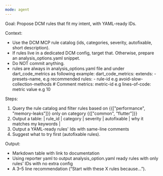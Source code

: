 ```yaml
---
mode: agent
---
```

Goal: Propose DCM rules that fit my intent, with YAML-ready IDs.

Context:

- Use the DCM MCP rule catalog (ids, categories, severity, autofixable, short description).
- If rules live in a dedicated DCM config, target that. Otherwise, prepare an analysis_options.yaml snippet.
- Do NOT commit anything.
- rules are always in analysis_options.yaml file and under dart_code_metrics as following example:
    dart_code_metrics:
      extends:
        - presets-name, e.g recommended
      rules:
        - rule-id e.g avoid-slow-collection-methods # Comment
      metrics:
        metric-id e.g lines-of-code: metric value e.g 10

Steps:

1) Query the rule catalog and filter rules based on {{["performance", "memory-leaks"]}} only on category {{["common", "flutter"]}}
2) Output a table:
   | rule_id | category | severity | autofixable | why it matches my keywords |
3) Output a YAML-ready rules' Ids with same-line comments
4) Suggest what to try first (autofixable rules).

Output:

- Markdown table with link to documentation
- Using reporter yaml to output analysis_option.yaml ready rules with only rules' IDs with no extra config
- A 3–5 line recommendation (“Start with these X rules because…”).
